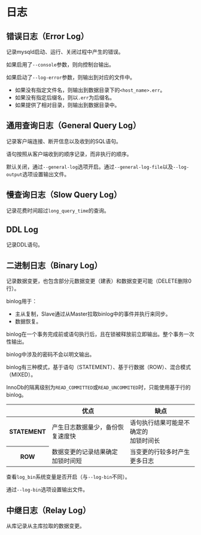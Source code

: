 # 日志

## 错误日志（Error Log）
记录mysqld启动、运行、关闭过程中产生的错误。

如果启用了`--console`参数，则向控制台输出。

如果启动了`--log-error`参数，则输出到对应的文件中。
- 如果没有指定文件名，则输出到数据目录下的`<host_name>.err`。
- 如果没有指定后缀名，则以`.err`为后缀名。
- 如果提供了相对目录，则输出到数据目录中。

## 通用查询日志（General Query Log）
记录客户端连接、断开信息以及收到的SQL语句。

语句按照从客户端收到的顺序记录，而非执行的顺序。

默认关闭，通过`--general-log`选项开启。通过`--general-log-file`以及`--log-output`选项设置输出文件。

## 慢查询日志（Slow Query Log）
记录花费时间超过`long_query_time`的查询。

## DDL Log
记录DDL语句。

## 二进制日志（Binary Log）
记录数据变更，也包含部分元数据变更（建表）和数据变更可能（DELETE删除0行）。

binlog用于：
- 主从复制，Slave通过从Master拉取binlog中的事件并执行来同步。
- 数据恢复。

binlog在一个事务完成前或语句执行后，且在锁被释放前立即输出。整个事务一次性输出。

binlog中涉及的密码不会以明文输出。

binlog有三种模式，基于语句（STATEMENT）、基于行数据（ROW）、混合模式（MIXED）。

InnoDb的隔离级别为`READ_COMMITTED`或`READ_UNCOMMITED`时，只能使用基于行的binlog。

<table>
    <thead>
        <tr>
            <th></th>
            <th>优点</th>
            <th>缺点</th>
        </tr>
    </thead>
    <tbody>
        <tr>
            <th>STATEMENT</th>
            <td>产生日志数据量少，备份恢复速度快</td>
            <td>语句执行结果可能是不确定的
            <br/>加锁时间长</td>
        </tr>
        <tr>
            <th>ROW</th>
            <td>数据变更的记录结果确定<br/>加锁时间短</td>
            <td>当变更的行较多时产生更多日志</td>
        </tr>
    </tbody>
</table>

查看`log_bin`系统变量是否开启（与`--log-bin`不同）。

通过`--log-bin`选项设置输出文件。

## 中继日志（Relay Log）
从库记录从主库拉取的数据变更。

